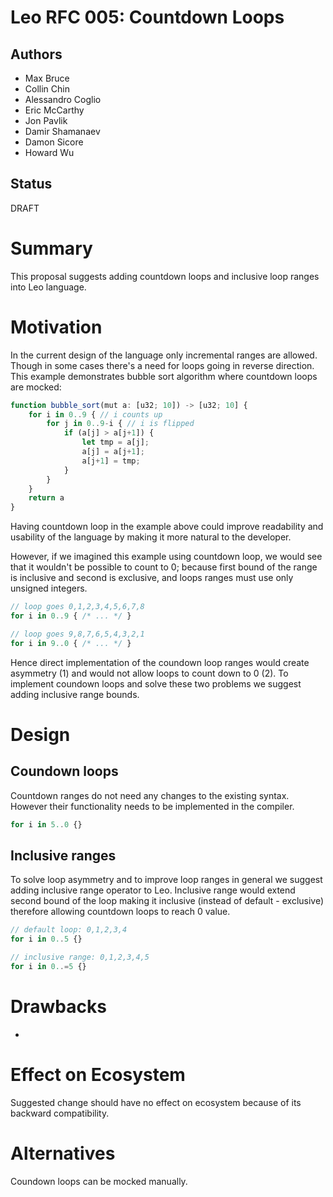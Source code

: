 # Leo RFC 005: Countdown Loops

## Authors

- Max Bruce
- Collin Chin
- Alessandro Coglio
- Eric McCarthy
- Jon Pavlik
- Damir Shamanaev
- Damon Sicore
- Howard Wu

## Status

DRAFT

# Summary

This proposal suggests adding countdown loops and inclusive loop ranges into Leo language.

# Motivation

In the current design of the language only incremental ranges are allowed. Though
in some cases there's a need for loops going in reverse direction. This example
demonstrates bubble sort algorithm where countdown loops are mocked:

```ts
function bubble_sort(mut a: [u32; 10]) -> [u32; 10] {
    for i in 0..9 { // i counts up
        for j in 0..9-i { // i is flipped
            if (a[j] > a[j+1]) {
                let tmp = a[j];
                a[j] = a[j+1];
                a[j+1] = tmp;
            }
        }
    }
    return a
}
```

Having countdown loop in the example above could improve readability and 
usability of the language by making it more natural to the developer.

However, if we imagined this example using countdown loop, we would see that 
it wouldn't be possible to count to 0; because first bound of the range is
inclusive and second is exclusive, and loops ranges must use only unsigned integers.

```ts
// loop goes 0,1,2,3,4,5,6,7,8
for i in 0..9 { /* ... */ }

// loop goes 9,8,7,6,5,4,3,2,1 
for i in 9..0 { /* ... */ }
```

Hence direct implementation of the coundown loop ranges would create asymmetry (1)
and would not allow loops to count down to 0 (2). To implement coundown loops and 
solve these two problems we suggest adding inclusive range bounds.

# Design

## Coundown loops

Countdown ranges do not need any changes to the existing syntax. However their 
functionality needs to be implemented in the compiler.

```ts
for i in 5..0 {}
```

## Inclusive ranges

To solve loop asymmetry and to improve loop ranges in general we suggest adding 
inclusive range operator to Leo. Inclusive range would extend second bound of the
loop making it inclusive (instead of default - exclusive) therefore allowing 
countdown loops to reach 0 value.

```ts
// default loop: 0,1,2,3,4
for i in 0..5 {}

// inclusive range: 0,1,2,3,4,5
for i in 0..=5 {}
```

# Drawbacks

- 

# Effect on Ecosystem

Suggested change should have no effect on ecosystem because of its backward compatibility.

# Alternatives

Coundown loops can be mocked manually. 
